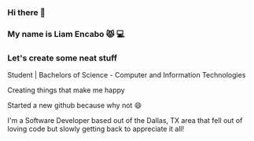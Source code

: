 ### Hi there 👋

### My name is Liam Encabo :pouting_cat: :computer:
### Let's create some neat stuff



Student | Bachelors of Science - Computer and Information Technologies

Creating things that make me happy

Started a new github because why not :smile:

I'm a Software Developer based out of the Dallas, TX area that fell out of loving code but slowly getting back to appreciate it all!
